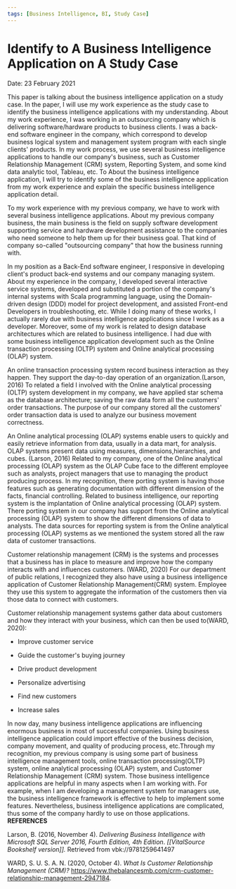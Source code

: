 ```yaml
---
tags: [Business Intelligence, BI, Study Case]
---
```

# Identify to A Business Intelligence Application on A Study Case

Date: 23 February 2021

This paper is talking about the business intelligence application on a study case. In the paper, I will use my work experience as the study case to identify the business intelligence applications with my understanding. About my work experience, I was working in an outsourcing company which is delivering software/hardware products to business clients. I was a back-end software engineer in the company, which correspond to develop business logical system and management system program with each single clients' products. In my work process, we use several business intelligence applications to handle our company's business, such as Customer Relationship Management (CRM) system, Reporting System, and some kind data analytic tool, Tableau, etc. To About the business intelligence application, I will try to identify some of the business intelligence application from my work experience and explain the specific business intelligence application detail.

To my work experience with my previous company, we have to work with several business intelligence applications. About my previous company business, the main business is the field on supply software development supporting service and hardware development assistance to the companies who need someone to help them up for their business goal. That kind of company so-called "outsourcing company" that how the business running with.

In my position as a Back-End software engineer, I responsive in developing client's product back-end systems and our company managing system. About my experience in the company, I developed several interactive service systems, developed and substituted a portion of the company's internal systems with Scala programming language, using the Domain-driven design (DDD) model for project development, and assisted Front-end Developers in troubleshooting, etc. While I doing many of these works, I actually rarely due with business intelligence applications since I work as a developer. Moreover, some of my work is related to design database architectures which are related to business intelligence. I had due with some business intelligence application development such as the Online transaction processing (OLTP) system and Online analytical processing (OLAP) system.

An online transaction processing system record business interaction as they happen. They support the day-to-day operation of an organization.(Larson, 2016) To related a field I involved with the Online analytical processing (OLTP) system development in my company, we have applied star schema as the database architecture; saving the raw data form all the customers' order transactions. The purpose of our company stored all the customers' order transaction data is used to analyze our business movement correctness.

An Online analytical processing (OLAP) systems enable users to quickly and easily retrieve information from data, usually in a data mart, for analysis. OLAP systems present data using measures, dimensions,hierarchies, and cubes. (Larson, 2016) Related to my company, one of the Online analytical processing (OLAP) system as the OLAP Cube face to the different employee such as analysts, project managers that use to managing the product producing process. In my recognition, there porting system is having those features such as generating documentation with different dimension of the facts, financial controlling. Related to business intelligence, our reporting system is the implantation of Online analytical processing (OLAP) system. There porting system in our company has support from the Online analytical processing (OLAP) system to show the different dimensions of data to analysts. The data sources for reporting system is from the Online analytical processing (OLAP) systems as we mentioned the system stored all the raw data of customer transactions.

Customer relationship management (CRM) is the systems and processes that a business has in place to measure and improve how the company interacts with and influences customers. (WARD, 2020) For our department of public relations, I recognized they also have using a business intelligence application of Customer Relationship Management(CRM) system. Employee they use this system to aggregate the information of the customers then via those data to connect with customers.

Customer relationship management systems gather data about customers and how they interact with your business, which can then be used to(WARD, 2020):

-   Improve customer service

-   Guide the customer\'s buying journey

-   Drive product development

-   Personalize advertising

-   Find new customers

-   Increase sales


In now day, many business intelligence applications are influencing enormous business in most of successful companies. Using business intelligence application could import effective of the business decision, company movement, and quality of producing process, etc.Through my recognition, my previous company is using some part of business intelligence management tools, online transaction processing(OLTP) system, online analytical processing (OLAP) system, and Customer Relationship Management (CRM) system. Those business intelligence applications are helpful in many aspects when I am working with. For example, when I am developing a management system for managers use, the business intelligence framework is effective to help to implement some features. Nevertheless, business intelligence applications are complicated, thus some of the company hardly to use on those applications.
**REFERENCES**

Larson, B. (2016, November 4). *Delivering Business Intelligence with
Microsoft SQL Server 2016, Fourth Edition, 4th Edition*.
*\[\[VitalSource Bookshelf version\]\].* Retrieved from
vbk://9781259641497

WARD, S. U. S. A. N. (2020, October 4). *What Is Customer Relationship
Management (CRM)?*
https://www.thebalancesmb.com/crm-customer-relationship-management-2947184.
